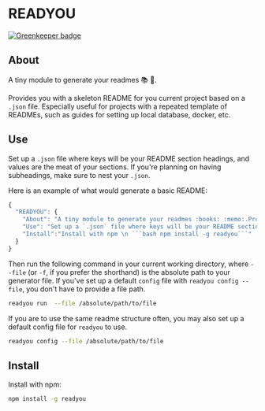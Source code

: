 # READYOU

[![Greenkeeper badge](https://badges.greenkeeper.io/lrlna/readyou.svg)](https://greenkeeper.io/)

## About
A tiny module to generate your readmes :books: :memo:. 

Provides you with a skeleton README for you current project based on a `.json` file. Especially useful for projects with a repeated template of READMEs, such as guides for setting up local database, docker, etc. 

## Use
Set up a `.json` file where keys will be your README section headings, and values are the meat of your sections. If you're planning on having subheadings, make sure to nest your `.json`.

Here is an example of what would generate a basic README:

```javascript
{
  "READYOU": {
    "About": "A tiny module to generate your readmes :books: :memo:.Provides you with a skeleton README for you current project based on a `.json` file. Especially useful for projects with a repeated template of READMEs, such as guides for setting up local database, docker, etc.",
    "Use": "Set up a `.json` file where keys will be your README section headings, and values are the meat of your sections. Here is an example of what would generate a basic README:",
    "Install":"Install with npm \n ```bash npm install -g readyou```"
  }
}
```

Then run the following command in your current working directory, where `--file` (or `-f`, if you prefer the shorthand) is the absolute path to your generator file. If you've set up a default `config` file with `readyou config --file`, you don't have to provide a file path.

```bash
readyou run  --file /absolute/path/to/file
```

If you are to use the same readme structure often, you may also set up a default config file for `readyou` to use. 

```bash
readyou config --file /absolute/path/to/file
```

## Install
Install with npm:

```bash
npm install -g readyou
```
